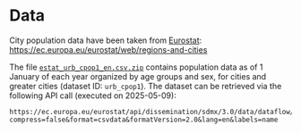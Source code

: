 # Data

City population data have been taken from [Eurostat](https://ec.europa.eu/eurostat/web/main/home): https://ec.europa.eu/eurostat/web/regions-and-cities

The file [`estat_urb_cpop1_en.csv.zip`](./estat_urb_cpop1_en.csv.zip) contains population data as of 1 January of each year organized by age groups and sex, for cities and greater cities (dataset ID: `urb_cpop1`). The dataset can be retrieved via the following API call (executed on 2025-05-09):

```
https://ec.europa.eu/eurostat/api/dissemination/sdmx/3.0/data/dataflow/ESTAT/urb_cpop1/1.0?compress=false&format=csvdata&formatVersion=2.0&lang=en&labels=name
```
